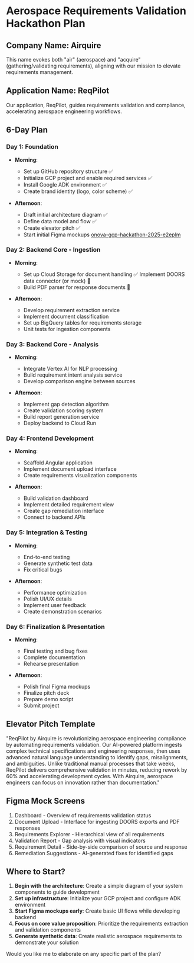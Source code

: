 # Aerospace Requirements Validation Hackathon Plan

## Company Name: Airquire

This name evokes both "air" (aerospace) and "acquire" (gathering/validating requirements), aligning with our mission to elevate requirements management.

## Application Name: ReqPilot

Our application, ReqPilot, guides requirements validation and compliance, accelerating aerospace engineering workflows.

## 6-Day Plan

### Day 1: Foundation
- **Morning**: 
  - Set up GitHub repository structure ✅
  - Initialize GCP project and enable required services ✅
  - Install Google ADK environment ✅
  - Create brand identity (logo, color scheme) ✅
  
- **Afternoon**:
  - Draft initial architecture diagram ✅
  - Define data model and flow ✅
  - Create elevator pitch ✅
  - Start initial Figma mockups [onova-gcp-hackathon-2025-e2eplm](https://www.figma.com/files/team/1517080493673594510)

### Day 2: Backend Core - Ingestion
- **Morning**:
  - Set up Cloud Storage for document handling ✅
  Implement DOORS data connector (or mock) 🚧
  - Build PDF parser for response documents 🚧
  
- **Afternoon**:
  - Develop requirement extraction service
  - Implement document classification
  - Set up BigQuery tables for requirements storage
  - Unit tests for ingestion components

### Day 3: Backend Core - Analysis
- **Morning**:
  - Integrate Vertex AI for NLP processing
  - Build requirement intent analysis service
  - Develop comparison engine between sources
  
- **Afternoon**:
  - Implement gap detection algorithm
  - Create validation scoring system
  - Build report generation service
  - Deploy backend to Cloud Run

### Day 4: Frontend Development
- **Morning**:
  - Scaffold Angular application
  - Implement document upload interface
  - Create requirements visualization components
  
- **Afternoon**:
  - Build validation dashboard
  - Implement detailed requirement view
  - Create gap remediation interface
  - Connect to backend APIs

### Day 5: Integration & Testing
- **Morning**:
  - End-to-end testing
  - Generate synthetic test data
  - Fix critical bugs
  
- **Afternoon**:
  - Performance optimization
  - Polish UI/UX details
  - Implement user feedback
  - Create demonstration scenarios

### Day 6: Finalization & Presentation
- **Morning**:
  - Final testing and bug fixes
  - Complete documentation
  - Rehearse presentation
  
- **Afternoon**:
  - Polish final Figma mockups
  - Finalize pitch deck
  - Prepare demo script
  - Submit project

## Elevator Pitch Template

"ReqPilot by Airquire is revolutionizing aerospace engineering compliance by automating requirements validation. Our AI-powered platform ingests complex technical specifications and engineering responses, then uses advanced natural language understanding to identify gaps, misalignments, and ambiguities. Unlike traditional manual processes that take weeks, ReqPilot delivers comprehensive validation in minutes, reducing rework by 60% and accelerating development cycles. With Airquire, aerospace engineers can focus on innovation rather than documentation."

## Figma Mock Screens
1. Dashboard - Overview of requirements validation status
2. Document Upload - Interface for ingesting DOORS exports and PDF responses
3. Requirements Explorer - Hierarchical view of all requirements
4. Validation Report - Gap analysis with visual indicators
5. Requirement Detail - Side-by-side comparison of source and response
6. Remediation Suggestions - AI-generated fixes for identified gaps

## Where to Start?

1. **Begin with the architecture**: Create a simple diagram of your system components to guide development
2. **Set up infrastructure**: Initialize your GCP project and configure ADK environment
3. **Start Figma mockups early**: Create basic UI flows while developing backend
4. **Focus on core value proposition**: Prioritize the requirements extraction and validation components
5. **Generate synthetic data**: Create realistic aerospace requirements to demonstrate your solution

Would you like me to elaborate on any specific part of the plan?